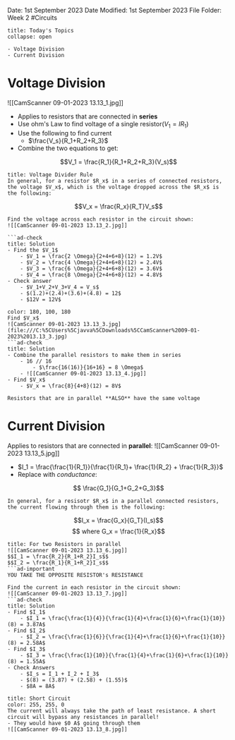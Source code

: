 Date: 1st September 2023
Date Modified: 1st September 2023
File Folder: Week 2
#Circuits

```ad-abstract
title: Today's Topics
collapse: open

- Voltage Division
- Current Division

```
# Voltage Division 
![[CamScanner 09-01-2023 13.13_1.jpg]]

- Applies to resistors that are connected in **series**
- Use ohm's Law to find voltage of a single resistor($V_1=IR_1$)
- Use the following to find current
	- $\frac{V_s}{R_1+R_2+R_3}$
- Combine the two equations to get:

$$V_1 = \frac{R_1}{R_1+R_2+R_3}(V_s)$$
```ad-important
title: Voltage Divider Rule
In general, for a resistor $R_x$ in a series of connected resistors, the voltage $V_x$, which is the voltage dropped across the $R_x$ is the following:
```

$$V_x = \frac{R_x}{R_T}V_s$$

```ad-example
Find the voltage across each resistor in the circuit shown:
![[CamScanner 09-01-2023 13.13_2.jpg]]

```ad-check
title: Solution
- Find the $V_1$
	- $V_1 = \frac{2 \Omega}{2+4+6+8}(12) = 1.2V$
	- $V_2 = \frac{4 \Omega}{2+4+6+8}(12) = 2.4V$
	- $V_3 = \frac{6 \Omega}{2+4+6+8}(12) = 3.6V$
	- $V_4 = \frac{8 \Omega}{2+4+6+8}(12) = 4.8V$
- Check answer
	- $V_1+V_2+V_3+V_4 = V_s$
	- $(1.2)+(2.4)+(3.6)+(4.8) = 12$
	- $12V = 12V$
```

```ad-example
color: 180, 100, 180
Find $V_x$
![CamScanner 09-01-2023 13.13_3.jpg](file:///C:%5CUsers%5Cjavva%5CDownloads%5CCamScanner%2009-01-2023%2013.13_3.jpg)
```ad-check
title: Solution
- Combine the parallel resistors to make them in series
	- 16 // 16
		- $\frac{16(16)}{16+16} = 8 \Omega$
	- ![[CamScanner 09-01-2023 13.13_4.jpg]]
- Find $V_x$
	- $V_x = \frac{8}{4+8}(12) = 8V$
```

```ad-note
Resistors that are in parallel **ALSO** have the same voltage
```
# Current Division

Applies to resistors that are connected in **parallel**:
![[CamScanner 09-01-2023 13.13_5.jpg]]

- $I_1 = \frac{\frac{1}{R_1}}{\frac{1}{R_1}+ \frac{1}{R_2} + \frac{1}{R_3}}$
- Replace with *conductance*:

$$ \frac{G_1}{G_1+G_2+G_3}$$

```ad-important
In general, for a resisotr $R_x$ in a parallel connected resistors, the current flowing through them is the following:
```

$$I_x = \frac{G_x}{G_T}(I_s)$$
$$ where G_x = \frac{1}{R_x}$$

```ad-note
title: For two Resistors in parallel
![[CamScanner 09-01-2023 13.13_6.jpg]]
$$I_1 = \frac{R_2}{R_1+R_2}I_s$$
$$I_2 = \frac{R_1}{R_1+R_2}I_s$$
```ad-important
YOU TAKE THE OPPOSITE RESISTOR's RESISTANCE
```


```ad-example
Find the current in each resistor in the circuit shown:
![[CamScanner 09-01-2023 13.13_7.jpg]]
```ad-check
title: Solution
- Find $I_1$
	- $I_1 = \frac{\frac{1}{4}}{\frac{1}{4}+\frac{1}{6}+\frac{1}{10}}(8) = 3.87A$
- Find $I_2$
	- $I_2 = \frac{\frac{1}{6}}{\frac{1}{4}+\frac{1}{6}+\frac{1}{10}}(8) = 2.58A$
- Find $I_3$
	- $I_3 = \frac{\frac{1}{10}}{\frac{1}{4}+\frac{1}{6}+\frac{1}{10}}(8) = 1.55A$
- Check Answers
	- $I_s = I_1 + I_2 + I_3$
	- $(8) = (3.87) + (2.58) + (1.55)$
	- $8A = 8A$
```

```ad-warning
title: Short Circuit
color: 255, 255, 0
The current will always take the path of least resistance. A short circuit will bypass any resistances in parallel!
- They would have $0 A$ going through them
![[CamScanner 09-01-2023 13.13_8.jpg]]
```







